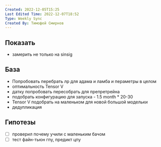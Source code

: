 ```yaml
---
Created: 2022-12-05T15:25
Last Edited Time: 2022-12-07T18:52
Type: Weekly Sync
Created By: Тимофей Смирнов
---
```

## Показать

- замерить не только на sinsig

  

## База

- Попробовать перебрать лр для адама и ламба и пераметры в целом
- оптимальность Tensor V
- датку попробовать пересобрать для препретрейна
- подобрать конфигурацию для запуска - 1.5 month * 20-30
- Tensor V подобрать на маленьком для новой большой модельки
- дедупликация

## Гипотезы

- [ ] проверил почему учили с маленьким бачом
- [ ] тест файн-тьюн гпу, предикт цпу